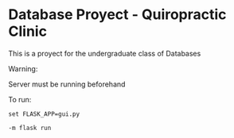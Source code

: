 # Database Proyect - Quiropractic Clinic
This is a proyect for the undergraduate class of Databases

Warning:

Server must be running beforehand

To run: 

```set FLASK_APP=gui.py```

```-m flask run```

